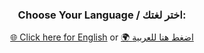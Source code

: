 <div align="center">

### Choose Your Language / اختر لغتك:

[🌐 Click here for English](https://ikhwaniya.github.io/instant-messaging-study/english) or [🌍 اضغط هنا للعربية](https://ikhwaniya.github.io/instant-messaging-study/arabic)

</div>
